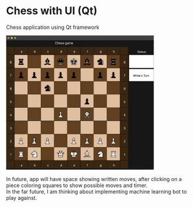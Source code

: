 # Chess with UI (Qt)
Chess application using Qt framework

<img src="https://github.com/JPcooldev/Chess-with-UI-Qt-/blob/main/READMEimages/ChessGame.png" width="400">

In future, app will have space showing written moves, after clicking on a piece coloring squares to show possible moves and timer.
<br>
In the far future, I am thinking about implementing machine learning bot to play against.
